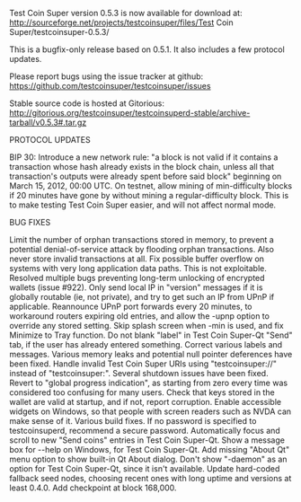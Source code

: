 Test Coin Super version 0.5.3 is now available for download at:
http://sourceforge.net/projects/testcoinsuper/files/Test Coin Super/testcoinsuper-0.5.3/

This is a bugfix-only release based on 0.5.1.
It also includes a few protocol updates.

Please report bugs using the issue tracker at github:
https://github.com/testcoinsuper/testcoinsuper/issues

Stable source code is hosted at Gitorious:
http://gitorious.org/testcoinsuper/testcoinsuperd-stable/archive-tarball/v0.5.3#.tar.gz

PROTOCOL UPDATES

BIP 30: Introduce a new network rule: "a block is not valid if it contains a transaction whose hash already exists in the block chain, unless all that transaction's outputs were already spent before said block" beginning on March 15, 2012, 00:00 UTC.
On testnet, allow mining of min-difficulty blocks if 20 minutes have gone by without mining a regular-difficulty block. This is to make testing Test Coin Super easier, and will not affect normal mode.

BUG FIXES

Limit the number of orphan transactions stored in memory, to prevent a potential denial-of-service attack by flooding orphan transactions. Also never store invalid transactions at all.
Fix possible buffer overflow on systems with very long application data paths. This is not exploitable.
Resolved multiple bugs preventing long-term unlocking of encrypted wallets
(issue #922).
Only send local IP in "version" messages if it is globally routable (ie, not private), and try to get such an IP from UPnP if applicable.
Reannounce UPnP port forwards every 20 minutes, to workaround routers expiring old entries, and allow the -upnp option to override any stored setting.
Skip splash screen when -min is used, and fix Minimize to Tray function.
Do not blank "label" in Test Coin Super-Qt "Send" tab, if the user has already entered something.
Correct various labels and messages.
Various memory leaks and potential null pointer deferences have been fixed.
Handle invalid Test Coin Super URIs using "testcoinsuper://" instead of "testcoinsuper:".
Several shutdown issues have been fixed.
Revert to "global progress indication", as starting from zero every time was considered too confusing for many users.
Check that keys stored in the wallet are valid at startup, and if not, report corruption.
Enable accessible widgets on Windows, so that people with screen readers such as NVDA can make sense of it.
Various build fixes.
If no password is specified to testcoinsuperd, recommend a secure password.
Automatically focus and scroll to new "Send coins" entries in Test Coin Super-Qt.
Show a message box for --help on Windows, for Test Coin Super-Qt.
Add missing "About Qt" menu option to show built-in Qt About dialog.
Don't show "-daemon" as an option for Test Coin Super-Qt, since it isn't available.
Update hard-coded fallback seed nodes, choosing recent ones with long uptime and versions at least 0.4.0.
Add checkpoint at block 168,000.
